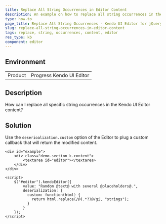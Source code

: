 ```yaml
---
title: Replace All String Occurrences in Editor Content
description: An example on how to replace all string occurrences in the Kendo UI Editor content.
type: how-to
page_title: Replace All String Occurrences - Kendo UI Editor for jQuery
slug: replace-all-string-occurrences-in-editor-content
tags: replace, string, occurrences, content, editor
res_type: kb
component: editor
---
```


## Environment

<table>
 <tr>
  <td>Product</td>
  <td>Progress Kendo UI Editor</td>
 </tr>
</table>

## Description

How can I replace all specific string occurrences in the Kendo UI Editor content?

## Solution

Use the `deserioalization.custom` option of the Editor to plug a custom callback that will return the modified content.

```dojo
<div id="example">
    <div class="demo-section k-content">
        <textarea id="editor"></textarea>
    </div>
</div>

<script>
    $("#editor").kendoEditor({
      	value: "Random @text@ with several @placeholders@.",
        deserialization: {
          custom: function(html) {
            return html.replace(/@(.*?)@/gi, "strings");
          }
        }
    });
</script>

```
